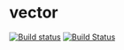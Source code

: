 # vector
[![Build status](https://ci.appveyor.com/api/projects/status/uqum15iyvs1keoea/branch/newbranch?svg=true)](https://ci.appveyor.com/project/Hudgaina/vectorc/branch/newbranch)
[![Build Status](https://travis-ci.org/Hudgaina/Vectorc-.svg?branch=newbranch)](https://travis-ci.org/Hudgaina/Vectorc-)